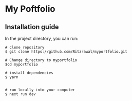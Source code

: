 # My Poftfolio

## Installation guide

In the project directory, you can run:
```
# clone repository
$ git clone https://github.com/Ritzrawal/myportfolio.git

# Change directory to myportfolio
$cd myportfolio

# install dependencies
$ yarn 


# run locally into your computer
$ next run dev

```

